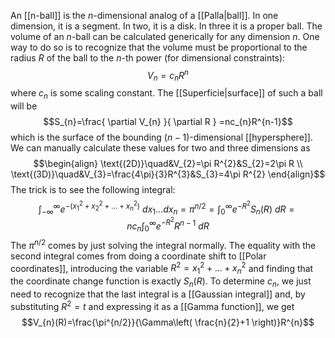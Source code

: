 An [[n-ball]] is the $n$-dimensional analog of a [[Palla|ball]]. In one dimension, it is a segment. In two, it is a disk. In three it is a proper ball. The volume of an $n$-ball can be calculated generically for any dimension $n$. One way to do so is to recognize that the volume must be proportional to the radius $R$ of the ball to the $n$-th power (for dimensional constraints):
$$V_{n}=c_{n}R^{n}$$
where $c_{n}$ is some scaling constant. The [[Superficie|surface]] of such a ball will be
$$S_{n}=\frac{ \partial V_{n} }{ \partial R } =nc_{n}R^{n-1}$$
which is the surface of the bounding $(n-1)$-dimensional [[hypersphere]]. We can manually calculate these values for two and three dimensions as
$$\begin{align}
\text{(2D)}\quad&V_{2}=\pi R^{2}&S_{2}=2\pi R \\
\text{(3D)}\quad&V_{3}=\frac{4\pi}{3}R^{3}&S_{3}=4\pi R^{2}
\end{align}$$
The trick is to see the following integral:
$$\int_{-\infty}^{\infty} e^{-(x_{1}^{2}+x_{2}^{2}+\ldots+x_{n}^{2})} \ dx_{1}\ldots dx_{n}=\pi^{n/2}=\int_{0}^{\infty}e^{-R^{2}}S_{n}(R)\ dR=nc_{n}\int_{0}^{\infty}e^{-R^{2}}R^{n-1}\ dR$$
The $\pi^{n/2}$ comes by just solving the integral normally. The equality with the second integral comes from doing a coordinate shift to [[Polar coordinates]], introducing the variable $R^{2}=x_{1}^{2}+\ldots+x_{n}^{2}$ and finding that the coordinate change function is exactly $S_{n}(R)$. To determine $c_{n}$, we just need to recognize that the last integral is a [[Gaussian integral]] and, by substituting $R^{2}=t$ and expressing it as a [[Gamma function]], we get
$$V_{n}(R)=\frac{\pi^{n/2}}{\Gamma\left( \frac{n}{2}+1 \right)}R^{n}$$
